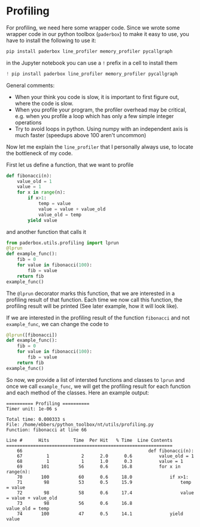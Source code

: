 # Profiling

For profiling, we need here some wrapper code.
Since we wrote some wrapper code in our python toolbox (`paderbox`) to make it easy to use, you have to install the following to use it:

```bash
pip install paderbox line_profiler memory_profiler pycallgraph
```

in the Jupyter notebook you can use a `!` prefix in a cell to install them

```python
! pip install paderbox line_profiler memory_profiler pycallgraph
```

General comments:

 - When your think you code is slow, it is important to first figure out, where the code is slow.
 - When you profile your program, the profiler overhead may be critical, e.g. when you profile a loop which has only a few simple integer operations
 - Try to avoid loops in python. Using numpy with an independent axis is much faster (speedups above 100 aren't uncommon)

Now let me explain the `line_profiler` that I personally always use, to locate the bottleneck of my code.

First let us define a function, that we want to profile

```python
def fibonacci(n):
    value_old = 1
    value = 1
    for x in range(n):
        if x>1:
            temp = value
            value = value + value_old
            value_old = temp
        yield value
```

and another function that calls it

```python
from paderbox.utils.profiling import lprun
@lprun
def example_func():
    fib = 0
    for value in fibonacci(100):
        fib = value
    return fib
example_func()
```

The `@lprun` decorator marks this function, that we are interested in a profiling result of that function. Each time we now call this function, the profiling result will be printed (See later example, how it will look like).

If we are interested in the profiling result of the function `fibonacci` and not `example_func`, we can change the code to

```python
@lprun([fibonacci])
def example_func():
    fib = 0
    for value in fibonacci(100):
        fib = value
    return fib
example_func()
```

So now, we provide a list of intersted functions and classes to `lprun` and once we call `example_func`, we will get the profiling result for each function and each method of the classes.
Here an example output:

```
========== Profiling ==========
Timer unit: 1e-06 s

Total time: 0.000333 s
File: /home/ebbers/python_toolbox/nt/utils/profiling.py
Function: fibonacci at line 66

Line #      Hits         Time  Per Hit   % Time  Line Contents
==============================================================
    66                                               def fibonacci(n):
    67         1            2      2.0      0.6          value_old = 1
    68         1            1      1.0      0.3          value = 1
    69       101           56      0.6     16.8          for x in range(n):
    70       100           60      0.6     18.0              if x>1:
    71        98           53      0.5     15.9                  temp = value
    72        98           58      0.6     17.4                  value = value + value_old
    73        98           56      0.6     16.8                  value_old = temp
    74       100           47      0.5     14.1              yield value
```